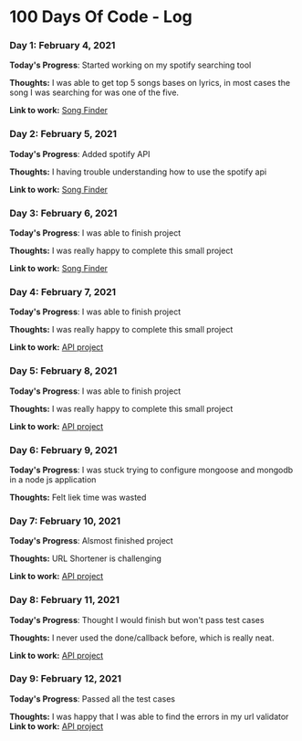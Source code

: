 # 100 Days Of Code - Log

### Day 1: February 4, 2021

**Today's Progress**: Started working on my spotify searching tool

**Thoughts:** I was able to get top 5 songs bases on lyrics, in most cases the song I was searching for was one of the five. 

**Link to work:** [Song Finder](https://github.com/dannyzamora/SongFinder)

### Day 2: February 5, 2021

**Today's Progress**: Added spotify API

**Thoughts:** I having trouble understanding how to use the spotify api 

**Link to work:** [Song Finder](https://github.com/dannyzamora/SongFinder)

### Day 3: February 6, 2021

**Today's Progress**: I was able to finish project

**Thoughts:** I was really happy to complete this small project 

**Link to work:** [Song Finder](https://github.com/dannyzamora/SongFinder)

### Day 4: February 7, 2021

**Today's Progress**: I was able to finish project

**Thoughts:** I was really happy to complete this small project 

**Link to work:** [API project](https://github.com/dannyzamora/APIs-and-Microservices)

### Day 5: February 8, 2021

**Today's Progress**: I was able to finish project

**Thoughts:** I was really happy to complete this small project 

**Link to work:** [API project](https://github.com/dannyzamora/APIs-and-Microservices)

### Day 6: February 9, 2021

**Today's Progress**: I was stuck trying to configure mongoose and mongodb in a node js application

**Thoughts:** Felt liek time was wasted

### Day 7: February 10, 2021

**Today's Progress**: Alsmost finished project 

**Thoughts:** URL Shortener is challenging 

**Link to work:** [API project](https://github.com/dannyzamora/APIs-and-Microservices/tree/main/URL%20Shortener%20Microservice)

### Day 8: February 11, 2021

**Today's Progress**: Thought I would finish but won't pass test cases

**Thoughts:** I never used the done/callback before, which is really neat. 

**Link to work:** [API project](https://github.com/dannyzamora/APIs-and-Microservices/tree/main/URL%20Shortener%20Microservice)

### Day 9: February 12, 2021

**Today's Progress**: Passed all the test cases

**Thoughts:** I was happy that I was able to find the errors in my url validator
**Link to work:** [API project](https://github.com/dannyzamora/APIs-and-Microservices/tree/main/URL%20Shortener%20Microservice)

